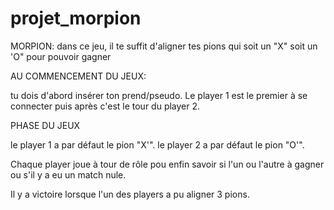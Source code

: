 # projet_morpion
MORPION: dans ce jeu, il te suffit d'aligner tes pions qui soit un "X" soit un 'O" pour pouvoir gagner

AU COMMENCEMENT DU JEUX:

tu dois d'abord insérer ton prend/pseudo. Le player 1 est le premier à se connecter puis après c'est le tour du player 2.

PHASE DU JEUX 

le player 1 a par défaut le pion "X'".
le player 2 a par défaut le pion "O'".

Chaque player joue à tour de rôle pou enfin savoir si l'un ou l'autre à gagner ou s'il y a eu un match nule.

Il y a victoire lorsque l'un des players a pu aligner 3 pions.
